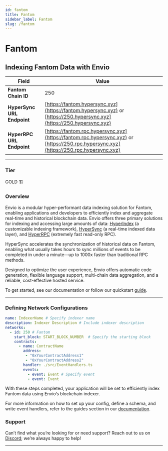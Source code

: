 ```yaml
---
id: fantom
title: Fantom
sidebar_label: Fantom
slug: /fantom
---
```


# Fantom

## Indexing Fantom Data with Envio

| **Field**                     | **Value**                                                                                          |
|-------------------------------|----------------------------------------------------------------------------------------------------|
| **Fantom Chain ID**     | 250                                                                                            |
| **HyperSync URL Endpoint**    | [https://fantom.hypersync.xyz](https://fantom.hypersync.xyz) or [https://250.hypersync.xyz](https://250.hypersync.xyz) |
| **HyperRPC URL Endpoint**     | [https://fantom.rpc.hypersync.xyz](https://fantom.rpc.hypersync.xyz) or [https://250.rpc.hypersync.xyz](https://250.rpc.hypersync.xyz) |

---

### Tier

GOLD 🏗️

### Overview

Envio is a modular hyper-performant data indexing solution for Fantom, enabling applications and developers to efficiently index and aggregate real-time and historical blockchain data. Envio offers three primary solutions for indexing and accessing large amounts of data: [HyperIndex](/docs/HyperIndex/overview) (a customizable indexing framework), [HyperSync](/docs/HyperSync/overview) (a real-time indexed data layer), and [HyperRPC](/docs/HyperSync/overview-hyperrpc) (extremely fast read-only RPC).

HyperSync accelerates the synchronization of historical data on Fantom, enabling what usually takes hours to sync millions of events to be completed in under a minute—up to 1000x faster than traditional RPC methods.

Designed to optimize the user experience, Envio offers automatic code generation, flexible language support, multi-chain data aggregation, and a reliable, cost-effective hosted service.

To get started, see our documentation or follow our quickstart [guide](/docs/HyperIndex/contract-import).

---

### Defining Network Configurations

```yaml
name: IndexerName # Specify indexer name
description: Indexer Description # Include indexer description
networks:
  - id: 250 # Fantom  
    start_block: START_BLOCK_NUMBER  # Specify the starting block
    contracts:
      - name: ContractName
        address:
         - "0xYourContractAddress1"
         - "0xYourContractAddress2"
        handler: ./src/EventHandlers.ts
        events:
          - event: Event # Specify event
          - event: Event
```

With these steps completed, your application will be set to efficiently index Fantom data using Envio’s blockchain indexer.

For more information on how to set up your config, define a schema, and write event handlers, refer to the guides section in our [documentation](/docs/HyperIndex/configuration-file).

### Support

Can’t find what you’re looking for or need support? Reach out to us on [Discord](https://discord.com/invite/Q9qt8gZ2fX); we’re always happy to help!

---
